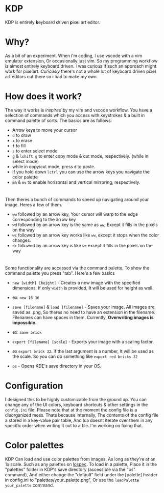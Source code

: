 # KDP
KDP is entirely **k**eyboard **d**riven **p**ixel art editor.

# Why?
As a bit of an experiment. When i'm coding, I use vscode with a vim emulator extension, Or occasionally just vim. So my programming workflow is almost entirely keyboard driven. I was curious if such an approach might work for pixelart. *Curiously* there's not a whole lot of keyboard driven pixel art editors out there so i had to make my own.

# How does it work?
The way it works is *inspired* by my vim and vscode workflow. You have a selection of commands which you access with keystrokes & a built in command palette of sorts. The basics are as follows:
* Arrow keys to move your cursor
* `d` to draw
* `x` to erase
* `f` to fill
* `s` to enter select mode
* `g` & `lshift g` to enter copy mode & cut mode, respectively. (while in select mode)
* while in copy/cut mode, press `d` to paste.
* if you hold down `lctrl` you can use the arrow keys you navigate the color palette
* `mh` & `mv` to enable horizontal and vertical mirroring, respectively.
#
Then theres a bunch of commands to speed up navigating around your image. Heres a few of them.
* `ww` followed by an arrow key, Your cursor will warp to the edge corresponding to the arrow key
* `wd` followed by an arrow key is the same as `ww`, Except it fills in the pixels on the way
* `wc` followed by an arrow key works like `ww`, except it stops when the color changes.
* `dc` followed by an arrow key is like `wc` except it fills in the pixels on the way
#
Some functionality are accessed via the command palette. To show the command palette you press "tab". Here's a few basics
* `new [width] [height]` - Creates a new image with the specified dimensions. If only `width` is provided, It will be used for height as well.
* ex: `new 16 16`

* `save [filename]` & `load [filename]` - Saves your image. All images are saved as .png, So theres no need to have an extension in the filename. Filenames can have spaces in them. Currently, **Overwriting images is impossible.**
* ex: `save brick`

* `export [filename] [scale]` - Exports your image with a scaling factor.
* ex `export brick 32`. If the last argument is a number, It will be used as the scale. So you can do something like `export red bricks 32`
* `os` - Opens KDE's save directory in your OS.

# Configuration
I designed this to be highly customizable from the ground up. You can change any of the UI colors, keyboard shortcuts & other settings in the `config.ini` file. Please note that at the moment the config file is a disorganized mess. Thats because internally, The contents of the config file a stored in a key-value pair table, And lua doesnt iterate over them in any specific order when writing it out to a file. I'm working on fixing that. 

# Color palettes
KDP Can load and use color palettes from images, As long as they're at an 1x scale. Such as any palettes on [lospec](https://lospec.com/palette-list). 
To load in a palette, Place it in the "palettes" folder in KDP's save directory (accessible via the "os" command), And either change the "default" field under the [palette] header in config.ini to "palettes/your_palette.png", Or use the `loadPalette your_palette` command.
